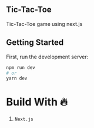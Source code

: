 ## Tic-Tac-Toe

  Tic-Tac-Toe game using next.js

## Getting Started

First, run the development server:

```bash
npm run dev
# or
yarn dev
```

# Build With 🔥

  1. `Next.js`
